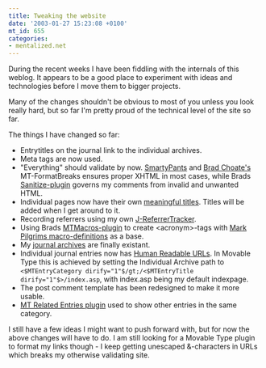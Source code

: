 ```yaml
---
title: Tweaking the website
date: '2003-01-27 15:23:08 +0100'
mt_id: 655
categories:
- mentalized.net
---
```

During the recent weeks I have been fiddling with the internals of this weblog. It appears to be a good place to experiment with ideas and technologies before I move them to bigger projects.

Many of the changes shouldn't be obvious to most of you unless you look really hard, but so far I'm pretty proud of the technical level of the site so far.

<!--more-->

The things I have changed so far:

<ul>

<li>Entrytitles on the journal link to the individual archives.</li>

<li>Meta tags are now used.</li>

<li>"Everything" should validate by now. <a href="http://daringfireball.net/projects/smartypants/">SmartyPants</a> and <a href="http://www.bradchoate.com/">Brad Choate's</a> MT-FormatBreaks ensures proper XHTML in most cases, while Brads <a href="http://www.bradchoate.com/past/mtsanitize.php">Sanitize-plugin</a> governs my comments from invalid and unwanted HTML.</li>

<li>Individual pages now have their own <a href="http://diveintoaccessibility.org/day_8_constructing_meaningful_page_titles.html">meaningful titles</a>. Titles will be added when I get around to it.</li>

<li>Recording referrers using my own <a href="http://www.mentalized.net/docs/projects/j-referrertracker/">J-ReferrerTracker</a>.</li>

<li>Using Brads <a href="http://www.bradchoate.com/past/mtmacros.php">MTMacros-plugin</a> to create &lt;acronym&gt;-tags with <a href="http://diveintomark.org/inc/macros">Mark Pilgrims macro-definitions</a> as a base.

<li>My <a href="/journal/archives/">journal archives</a> are finally existant.</li>

<li>Individual journal entries now has <a href="http://www.adaptivepath.com/publications/essays/archives/000058.php">Human Readable URLs</a>. In Movable Type this is achieved by setting the Individual Archive path to <code>&lt;$MTEntryCategory dirify="1"$/gt;/&lt;$MTEntryTitle dirify="1"$&gt;/index.asp</code>, with index.asp being my default indexpage.</li>

<li>The post comment template has been redesigned to make it more usable.</li>

<li><a href="http://www.kalsey.com/2002/07/related_entries_plugin/">MT Related Entries plugin</a> used to show other entries in the same category.</li>
</ul>

I still have a few ideas I might want to push forward with, but for now the above changes will have to do. I am still looking for a Movable Type plugin to format my links though - I keep getting unescaped &amp;-characters in URLs which breaks my otherwise validating site.
